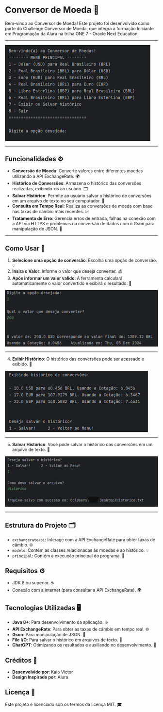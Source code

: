 # Conversor de Moeda 💱

Bem-vindo ao Conversor de Moeda! Este projeto foi desenvolvido como parte do Challenge Conversor de Moeda, que integra a formação Iniciante em Programação da Alura na trilha ONE 7 - Oracle Next Education.

---

<img src="assets/Menu.png" alt="Imagem do Menu do Conversor">

---

## Funcionalidades ⚙️

- **Conversão de Moeda**: Converte valores entre diferentes moedas utilizando a API ExchangeRate. 🌍
- **Histórico de Conversões**: Armazena o histórico das conversões realizadas, exibindo-os ao usuário. 🗂️
- **Salvar Histórico**: Permite ao usuário salvar o histórico de conversões em um arquivo de texto no seu computador. 💾
- **Consulta em Tempo Real**: Realiza as conversões de moeda com base nas taxas de câmbio mais recentes. 📈
- **Tratamento de Erro**: Gerencia erros de entrada, falhas na conexão com a API via HTTPS e problemas na conversão de dados com o Gson para manipulação de JSON. 🚨

---

## Como Usar 📝

1. **Selecione uma opção de conversão**: Escolha uma opção de conversão. 💡
2. **Insira o Valor**: Informe o valor que deseja converter. 💰
3. **Após informar um valor valido**: A ferramenta calculará automaticamente o valor convertido e exibirá o resultado. 🔄


<img src="assets/Conversao.png" alt="Imagem após converter">

---

4. **Exibir Histórico**: O histórico das conversões pode ser acessado e exibido. 📜

<img src="assets/Historico.png" alt="Imagem histórico">

___


5. **Salvar Histórico**: Você pode salvar o histórico das conversões em um arquivo de texto. 📝

<img src="assets/SalvandoArquivo.png" alt="Imagem salvando um arquivo">

---

## Estrutura do Projeto 🗂️

- `exchangerateapi`: Interage com a API ExchangeRate para obter taxas de câmbio. 🌐
- `modelo`: Contém as classes relacionadas às moedas e ao histórico. 💡
- `principal`: Contém a execução principal do programa. 🎯

## Requisitos ⚙️

- JDK 8 ou superior. ☕
- Conexão com a internet (para consultar a API ExchangeRate). 🌍

## Tecnologias Utilizadas 🖥️

- **Java 8+**: Para desenvolvimento da aplicação. ☕
- **API ExchangeRate**: Para obter as taxas de câmbio em tempo real. 🌐
- **Gson**: Para manipulação de JSON. 📑
- **File I/O**: Para salvar o histórico em arquivos de texto. 💾
- **ChatGPT**: Otimizando os resultados e auxiliando no desenvolvimento. 🤖

## Créditos 🎉

- **Desenvolvido por**: Kaio Victor 
- **Design Inspirado por**: Alura 

## Licença 📜

Este projeto é licenciado sob os termos da licença MIT. 🎓
